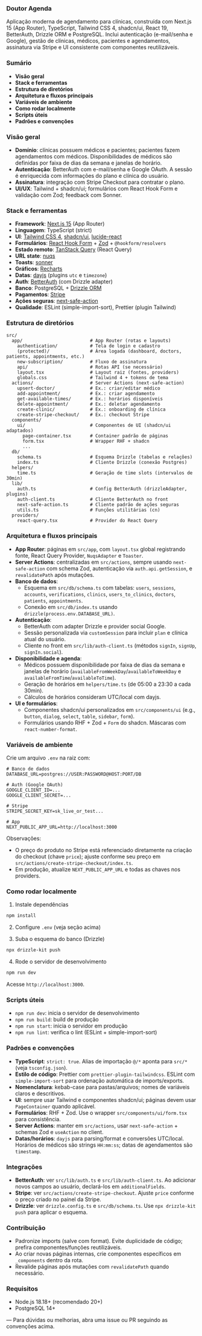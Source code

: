 ### Doutor Agenda

Aplicação moderna de agendamento para clínicas, construída com Next.js 15 (App Router), TypeScript, Tailwind CSS 4, shadcn/ui, React 19, BetterAuth, Drizzle ORM e PostgreSQL. Inclui autenticação (e-mail/senha e Google), gestão de clínicas, médicos, pacientes e agendamentos, assinatura via Stripe e UI consistente com componentes reutilizáveis.

### Sumário

- **Visão geral**
- **Stack e ferramentas**
- **Estrutura de diretórios**
- **Arquitetura e fluxos principais**
- **Variáveis de ambiente**
- **Como rodar localmente**
- **Scripts úteis**
- **Padrões e convenções**

### Visão geral

- **Domínio**: clínicas possuem médicos e pacientes; pacientes fazem agendamentos com médicos. Disponibilidades de médicos são definidas por faixa de dias da semana e janelas de horário.
- **Autenticação**: BetterAuth com e-mail/senha e Google OAuth. A sessão é enriquecida com informações do plano e clínica do usuário.
- **Assinatura**: integração com Stripe Checkout para contratar o plano.
- **UI/UX**: Tailwind + shadcn/ui; formulários com React Hook Form e validação com Zod; feedback com Sonner.

### Stack e ferramentas

- **Framework**: [Next.js 15](https://nextjs.org/) (App Router)
- **Linguagem**: TypeScript (strict)
- **UI**: [Tailwind CSS 4](https://tailwindcss.com/), [shadcn/ui](https://ui.shadcn.com/), [lucide-react](https://lucide.dev/)
- **Formulários**: [React Hook Form](https://react-hook-form.com/) + [Zod](https://zod.dev/) + `@hookform/resolvers`
- **Estado remoto**: [TanStack Query](https://tanstack.com/query/latest) (React Query)
- **URL state**: [nuqs](https://github.com/47ng/nuqs)
- **Toasts**: [sonner](https://sonner.emilkowal.ski/)
- **Gráficos**: [Recharts](https://recharts.org/)
- **Datas**: [dayjs](https://day.js.org/) (plugins `utc` e `timezone`)
- **Auth**: [BetterAuth](https://www.better-auth.com/) (com Drizzle adapter)
- **Banco**: PostgreSQL + [Drizzle ORM](https://orm.drizzle.team/)
- **Pagamentos**: [Stripe](https://stripe.com/)
- **Ações seguras**: [next-safe-action](https://next-safe-action.dev/)
- **Qualidade**: ESLint (simple-import-sort), Prettier (plugin Tailwind)

### Estrutura de diretórios

```
src/
  app/                         # App Router (rotas e layouts)
    authentication/            # Tela de login e cadastro
    (protected)/               # Área logada (dashboard, doctors, patients, appointments, etc.)
    new-subscription/          # Fluxo de assinatura
    api/                       # Rotas API (se necessário)
    layout.tsx                 # Layout raiz (fontes, providers)
    globals.css                # Tailwind 4 + tokens de tema
  actions/                     # Server Actions (next-safe-action)
    upsert-doctor/             # Ex.: criar/editar médico
    add-appointment/           # Ex.: criar agendamento
    get-available-times/       # Ex.: horários disponíveis
    delete-appointment/        # Ex.: deletar agendamento
    create-clinic/             # Ex.: onboarding de clínica
    create-stripe-checkout/    # Ex.: checkout Stripe
  components/
    ui/                        # Componentes de UI (shadcn/ui adaptados)
      page-container.tsx       # Container padrão de páginas
      form.tsx                 # Wrapper RHF + shadcn
      ...
  db/
    schema.ts                  # Esquema Drizzle (tabelas e relações)
    index.ts                   # Cliente Drizzle (conexão Postgres)
  helpers/
    time.ts                    # Geração de time slots (intervalos de 30min)
  lib/
    auth.ts                    # Config BetterAuth (drizzleAdapter, plugins)
    auth-client.ts             # Cliente BetterAuth no front
    next-safe-action.ts        # Cliente padrão de ações seguras
    utils.ts                   # Funções utilitárias (cn)
  providers/
    react-query.tsx            # Provider do React Query
```

### Arquitetura e fluxos principais

- **App Router**: páginas em `src/app`, com `layout.tsx` global registrando fonte, React Query Provider, `NuqsAdapter` e `Toaster`.
- **Server Actions**: centralizadas em `src/actions`, sempre usando `next-safe-action` com schema Zod, autenticação via `auth.api.getSession`, e `revalidatePath` após mutações.
- **Banco de dados**:
  - Esquema em `src/db/schema.ts` com tabelas: `users`, `sessions`, `accounts`, `verifications`, `clinics`, `users_to_clinics`, `doctors`, `patients`, `appointments`.
  - Conexão em `src/db/index.ts` usando `drizzle(process.env.DATABASE_URL)`.
- **Autenticação**:
  - BetterAuth com adapter Drizzle e provider social Google.
  - Sessão personalizada via `customSession` para incluir `plan` e clínica atual do usuário.
  - Cliente no front em `src/lib/auth-client.ts` (métodos `signIn`, `signUp`, `signIn.social`).
- **Disponibilidade e agenda**:
  - Médicos possuem disponibilidade por faixa de dias da semana e janelas de horário (`availableFromWeekDay`/`availableToWeekDay` e `availableFromTime`/`availableToTime`).
  - Geração de horários em `helpers/time.ts` (de 05:00 a 23:30 a cada 30min).
  - Cálculos de horários consideram UTC/local com dayjs.
- **UI e formulários**:
  - Componentes shadcn/ui personalizados em `src/components/ui` (e.g., `button`, `dialog`, `select`, `table`, `sidebar`, `form`).
  - Formulários usando RHF + Zod + `Form` do shadcn. Máscaras com `react-number-format`.

### Variáveis de ambiente

Crie um arquivo `.env` na raiz com:

```
# Banco de dados
DATABASE_URL=postgres://USER:PASSWORD@HOST:PORT/DB

# Auth (Google OAuth)
GOOGLE_CLIENT_ID=...
GOOGLE_CLIENT_SECRET=...

# Stripe
STRIPE_SECRET_KEY=sk_live_or_test...

# App
NEXT_PUBLIC_APP_URL=http://localhost:3000
```

Observações:

- O preço do produto no Stripe está referenciado diretamente na criação do checkout (chave `price`); ajuste conforme seu preço em `src/actions/create-stripe-checkout/index.ts`.
- Em produção, atualize `NEXT_PUBLIC_APP_URL` e todas as chaves nos providers.

### Como rodar localmente

1. Instale dependências

```bash
npm install
```

2. Configure `.env` (veja seção acima)

3. Suba o esquema do banco (Drizzle)

```bash
npx drizzle-kit push
```

4. Rode o servidor de desenvolvimento

```bash
npm run dev
```

Acesse `http://localhost:3000`.

### Scripts úteis

- `npm run dev`: inicia o servidor de desenvolvimento
- `npm run build`: build de produção
- `npm run start`: inicia o servidor em produção
- `npm run lint`: verifica o lint (ESLint + simple-import-sort)

### Padrões e convenções

- **TypeScript**: `strict: true`. Alias de importação `@/*` aponta para `src/*` (veja `tsconfig.json`).
- **Estilo de código**: Prettier com `prettier-plugin-tailwindcss`. ESLint com `simple-import-sort` para ordenação automática de imports/exports.
- **Nomenclatura**: kebab-case para pastas/arquivos; nomes de variáveis claros e descritivos.
- **UI**: sempre usar Tailwind e componentes shadcn/ui; páginas devem usar `PageContainer` quando aplicável.
- **Formulários**: RHF + Zod. Use o wrapper `src/components/ui/form.tsx` para consistência.
- **Server Actions**: manter em `src/actions`, usar `next-safe-action` + schemas Zod e `useAction` no client.
- **Datas/horários**: `dayjs` para parsing/format e conversões UTC/local. Horários de médicos são strings `HH:mm:ss`; datas de agendamentos são `timestamp`.

### Integrações

- **BetterAuth**: ver `src/lib/auth.ts` e `src/lib/auth-client.ts`. Ao adicionar novos campos ao usuário, declará-los em `additionalFields`.
- **Stripe**: ver `src/actions/create-stripe-checkout`. Ajuste `price` conforme o preço criado no painel da Stripe.
- **Drizzle**: ver `drizzle.config.ts` e `src/db/schema.ts`. Use `npx drizzle-kit push` para aplicar o esquema.

### Contribuição

- Padronize imports (salve com format). Evite duplicidade de código; prefira componentes/funções reutilizáveis.
- Ao criar novas páginas internas, crie componentes específicos em `_components` dentro da rota.
- Revalide páginas após mutações com `revalidatePath` quando necessário.

### Requisitos

- Node.js 18.18+ (recomendado 20+)
- PostgreSQL 14+

—
Para dúvidas ou melhorias, abra uma issue ou PR seguindo as convenções acima.
